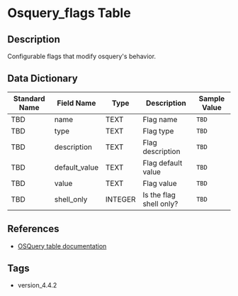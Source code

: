 # Osquery_flags Table

## Description
Configurable flags that modify osquery's behavior.

## Data Dictionary
|Standard Name|Field Name|Type|Description|Sample Value|
|---|---|---|---|---|
|TBD|name|TEXT|Flag name|`TBD`|
|TBD|type|TEXT|Flag type|`TBD`|
|TBD|description|TEXT|Flag description|`TBD`|
|TBD|default_value|TEXT|Flag default value|`TBD`|
|TBD|value|TEXT|Flag value|`TBD`|
|TBD|shell_only|INTEGER|Is the flag shell only?|`TBD`|

## References
* [OSQuery table documentation](https://osquery.io/schema/current#osquery_flags)

## Tags
* version_4.4.2